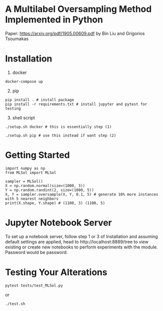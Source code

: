 # A Multilabel Oversampling Method Implemented in Python

Paper: https://arxiv.org/pdf/1905.00609.pdf by Bin Liu and Grigorios Tsoumakas

# Installation
1. docker
```
docker-compose up
```

2. pip
```
pip install . # install package
pip install -r requirements.txt # install jupyter and pytest for testing
```

3. shell script
```
./setup.sh docker # this is essentially step (1)

./setup.sh pip # use this instead if want step (2)
```

# Getting Started
```
import numpy as np
from MLSol import MLSol

sampler = MLSol()
X = np.random.normal(size=(1000, 3))
Y = np.random.randint(2, size=(1000, 5))
X, Y = sampler.oversample(X, Y, 0.1, 5) # generate 10% more instances with 5 nearest neighbors
print(X.shape, Y.shape) # (1100, 3) (1100, 5)
```

# Jupyter Notebook Server
To set up a notebook server, follow step 1 or 3 of Installation and assuming default settings are applied, head to http://localhost:8889/tree to view existing or create new notebooks to perform experiments with the module. Password would be password.

# Testing Your Alterations
```
pytest tests/test_MLSol.py
```
or
```
./test.sh
```